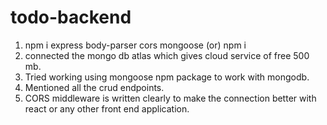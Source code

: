 # todo-backend

1. npm i express body-parser cors mongoose (or) npm i 
2. connected the mongo db atlas which gives cloud service of free 500 mb.
3. Tried working using mongoose npm package to work with mongodb.
4. Mentioned all the crud endpoints.
5. CORS middleware is written clearly to make the connection better with react or any other front end application.
